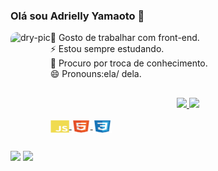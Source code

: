 ### Olá sou Adrielly Yamaoto 👋
 <img align="left" alt="dry-pic" height="150" style="border-radius:10px;"
      src="https://cdn.discordapp.com/attachments/825072196124278804/979070492445134988/download20220503175925.png">

 🔭 Gosto de trabalhar com front-end.<br>
 ⚡  Estou sempre estudando.<br>
 🤔  Procuro por troca de conhecimento.<br>
 😄 Pronouns:ela/ dela.

##


<div align="center">
  <a href="https://github.com/AdriellYYamaoto">
  <img height="180em" src="https://github-readme-stats.vercel.app/api?username=AdriellYYamaoto&show_icons=true&theme=dracula&include_all_commits=true&count_private=true"/>
  <img height="180em" src="https://github-readme-stats.vercel.app/api/top-langs/?username=AdriellYYamaoto&layout=compact&langs_count=7&theme=dracula"/>
</div>
<div style="display: inline_block"><br>
  <img align="center" alt="dry-Js" height="20" width="30" src="https://raw.githubusercontent.com/devicons/devicon/master/icons/javascript/javascript-plain.svg">
  <img align="center" alt="dry-HTML" height="20" width="30" src="https://raw.githubusercontent.com/devicons/devicon/master/icons/html5/html5-original.svg">
  <img align="center" alt="dry-CSS" height="20" width="30" src="https://raw.githubusercontent.com/devicons/devicon/master/icons/css3/css3-original.svg">
</div>
  
  
  ##
 
<div> 
  
  <a href = "mailto:adriellyfonseca97@gmail.com"><img src="https://img.shields.io/badge/-Gmail-%23333?style=for-the-badge&logo=gmail&logoColor=white" target="_blank"></a>
  <a href="https://www.linkedin.com/in/adrielly-cristine-da-fonseca-yamaoto/" target="_blank"><img src="https://img.shields.io/badge/-LinkedIn-%230077B5?style=for-the-badge&logo=linkedin&logoColor=white" target="_blank"></a> 
  </div>
